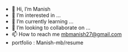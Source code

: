 - 👋 Hi, I’m Manish
- 👀 I’m interested in ...
- 🌱 I’m currently learning ...
- 💞️ I’m looking to collaborate on ...
- 📫 How to reach me mbmanish27@gmail.com
- portfolio : Manish-mb/resume
 

<!---
Manish-mb/Manish-mb is a ✨ special ✨ repository because its `README.md` (this file) appears on your GitHub profile.
You can click the Preview link to take a look at your changes.
--->
